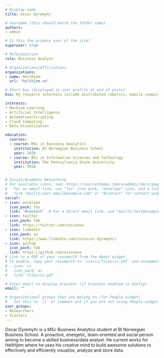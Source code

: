 ```yaml
---
# Display name
title: Oscar Dyremyhr

# Username (this should match the folder name)
authors:
- admin

# Is this the primary user of the site?
superuser: true

# Role/position
role: Business Analyst

# Organizations/Affiliations
organizations:
- name: HeltHjem
  url: "helthjem.no"

# Short bio (displayed in user profile at end of posts)
bio: My research interests include distributed robotics, mobile computing and programmable matter.

interests:
- Machine Learning
- Artificial Intelligence
- Automation/Scripting
- Cloud Computing
- Data Visualization

education:
  courses:
  - course: MSc in Business Analytics
    institution: BI Norwegian Business School
    year: 2020
  - course: BSc in Information Sciences and Technology
    institution: The Pennsylvania State University
    year: 2018


# Social/Academic Networking
# For available icons, see: https://sourcethemes.com/academic/docs/page-builder/#icons
#   For an email link, use "fas" icon pack, "envelope" icon, and a link in the
#   form "mailto:your-email@example.com" or "#contact" for contact widget.
social:
- icon: envelope
  icon_pack: fas
  link: '#contact'  # For a direct email link, use "mailto:test@example.org".
- icon: twitter
  icon_pack: fab
  link: https://twitter.com/ossinova
- icon: linkedin
  icon_pack: ai
  link: https://www.linkedin.com/in/oscar-dyremyhr/
- icon: github
  icon_pack: fab
  link: https://github.com/ossinova
# Link to a PDF of your resume/CV from the About widget.
# To enable, copy your resume/CV to `static/files/cv.pdf` and uncomment the lines below.
# - icon: cv
#   icon_pack: ai
#   link: files/cv.pdf

# Enter email to display Gravatar (if Gravatar enabled in Config)
email: ""

# Organizational groups that you belong to (for People widget)
#   Set this to `[]` or comment out if you are not using People widget.
user_groups:
- Researchers
- Visitors
---
```


Oscar Dyremyhr is a MSc Business Analytics student at BI Norwegian Business School. A proactive, energetic, team-oriented and social person aiming to become a skilled business/data analyst. He current works for HeltHjem where he uses his creative mind to build awesome solutions to effectively and efficiently visualize, analyze and store data. 

